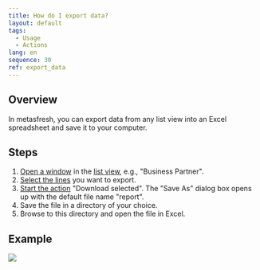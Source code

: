 ```yaml
---
title: How do I export data?
layout: default
tags:
  - Usage
  - Actions
lang: en
sequence: 30
ref: export_data
---
```


## Overview
In metasfresh, you can export data from any list view into an Excel spreadsheet and save it to your computer.

## Steps
1. [Open a window](Menu) in the [list view](ViewModes), e.g., "Business Partner".
1. [Select the lines](RecordSelection) you want to export.
1. [Start the action](StartAction) "Download selected". The "Save As" dialog box opens up with the default file name "report".
1. Save the file in a directory of your choice.
1. Browse to this directory and open the file in Excel.

## Example
![](assets/Export_data.gif)
